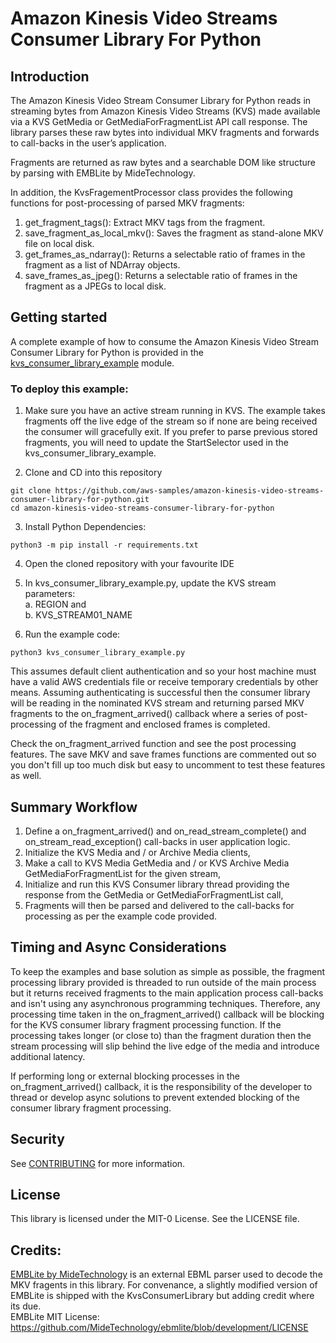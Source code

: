 # Amazon Kinesis Video Streams Consumer Library For Python

## Introduction

The Amazon Kinesis Video Stream Consumer Library for Python reads in streaming bytes from Amazon 
Kinesis Video Streams (KVS) made available via a KVS GetMedia or GetMediaForFragmentList API call response. 
The library parses these raw bytes into individual MKV fragments and forwards to call-backs in the user’s application.

Fragments are returned as raw bytes and a searchable DOM like structure by parsing with EMBLite by MideTechnology.

In addition, the KvsFragementProcessor class provides the following functions for post-processing of parsed MKV fragments:
1) get_fragment_tags(): Extract MKV tags from the fragment.
2) save_fragment_as_local_mkv(): Saves the fragment as stand-alone MKV file on local disk.
3) get_frames_as_ndarray(): Returns a selectable ratio of frames in the fragment as a list of NDArray objects.
4) save_frames_as_jpeg(): Returns a selectable ratio of frames in the fragment as a JPEGs to local disk.

## Getting started

A complete example of how to consume the Amazon Kinesis Video Stream Consumer Library for Python is provided in the 
[kvs_consumer_library_example](kvs_consumer_library_example.py) module.

### To deploy this example:
1. Make sure you have an active stream running in KVS. The example takes fragments off the live edge of the stream so if 
none are being received the consumer will gracefully exit. If you prefer to parse previous stored fragments, you will need to update the 
StartSelector used in the kvs_consumer_library_example.

2. Clone and CD into this repository
```
git clone https://github.com/aws-samples/amazon-kinesis-video-streams-consumer-library-for-python.git
cd amazon-kinesis-video-streams-consumer-library-for-python
```

3. Install Python Dependencies:
```
python3 -m pip install -r requirements.txt
```

4. Open the cloned repository with your favourite IDE 

5. In kvs_consumer_library_example.py, update the KVS stream parameters:  
    a. REGION and  
    b. KVS_STREAM01_NAME  

6. Run the example code:
```
python3 kvs_consumer_library_example.py
```

This assumes default client authentication and so your host machine must have a valid AWS credentials file or receive temporary credentials by other means. 
Assuming authenticating is successful then the consumer library will be reading in the nominated KVS stream and returning parsed MKV fragments to the on_fragment_arrived() callback where a series of post-processing of the fragment and enclosed frames is completed.

Check the on_fragment_arrived function and see the post processing features. The save MKV and save frames functions are commented out so you don't fill up too much disk but easy to uncomment to test these features as well.

## Summary Workflow

1) Define a on_fragment_arrived() and on_read_stream_complete() and on_stream_read_exception() call-backs in user application logic.
2) Initialize the KVS Media and / or Archive Media clients,
3) Make a call to KVS Media GetMedia and / or KVS Archive Media GetMediaForFragmentList for the given stream,
4) Initialize and run this KVS Consumer library thread providing the response from the GetMedia
or GetMediaForFragmentList call,
5) Fragments will then be parsed and delivered to the call-backs for processing as per the example code provided.

## Timing and Async Considerations

To keep the examples and base solution as simple as possible, the fragment processing library provided is threaded to 
run outside of the main process but it returns received fragments to the main application process call-backs and isn't
using any asynchronous programming techniques. Therefore, any processing time taken in the on_fragment_arrived() callback
will be blocking for the KVS consumer library fragment processing function. If the processing takes longer (or close to) than the 
fragment duration then the stream processing will slip behind the live edge of the media and introduce additional latency.  

If performing long or external blocking processes in the on_fragment_arrived() callback, it is the responsibility of the 
developer to thread or develop async solutions to prevent extended blocking of the consumer library fragment processing. 

## Security

See [CONTRIBUTING](CONTRIBUTING.md#security-issue-notifications) for more information.

## License

This library is licensed under the MIT-0 License. See the LICENSE file.

## Credits:

[EMBLite by MideTechnology](https://github.com/MideTechnology/ebmlite) is an external EBML parser used to decode the MKV fragents in this library.
For convenance, a slightly modified version of EMBLite is shipped with the KvsConsumerLibrary but adding credit where its due.  
EMBLite MIT License: https://github.com/MideTechnology/ebmlite/blob/development/LICENSE  



